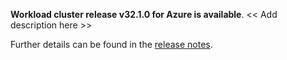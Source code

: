 **Workload cluster release v32.1.0 for Azure is available**. << Add description here >>

Further details can be found in the [release notes](https://docs.giantswarm.io/changes/workload-cluster-releases-azure/releases/azure-32.1.0).
